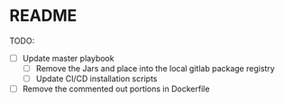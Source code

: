 # README

TODO: 

-  [ ] Update master playbook 
    -  [ ] Remove the Jars and place into the local gitlab package registry
    -  [ ] Update CI/CD installation scripts 
- [ ] Remove the commented out portions in Dockerfile
